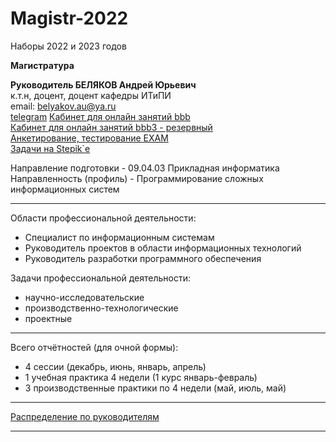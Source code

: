 # Magistr-2022  

Наборы 2022 и 2023 годов  

**Магистратура**  

**Руководитель БЕЛЯКОВ Андрей Юрьевич**  
к.т.н, доцент, доцент кафедры ИТиПИ  
email: belyakov.au@ya.ru  
[telegram](https://t.me/AndreyPerm)
[Кабинет для онлайн занятий bbb](https://bbb.psaa.ru/rooms/gpm-vn9-df4-qfg/join)  
[Кабинет для онлайн занятий bbb3 - резервный](https://bbb3.psaa.ru/b/6xn-a4i-sbu-n77)  
[Анкетирование, тестирование EXAM](http://exam.1gb.ru/)  
[Задачи на Stepik`е](https://stepik.org/course/82800/syllabus)  

Направление подготовки - 09.04.03 Прикладная информатика  
Направленность (профиль) - Программирование сложных информационных систем  

---  

Области профессиональной деятельности:  
- Специалист по информационным системам  
- Руководитель проектов в области информационных технологий  
- Руководитель разработки программного обеспечения  

Задачи профессиональной деятельности:  
- научно-исследовательские  
- производственно-технологические  
- проектные  

---  

Всего отчётностей (для очной формы):  
- 4 сессии (декабрь, июнь, январь, апрель)  
- 1 учебная практика 4 недели (1 курс январь-февраль)  
- 3 производственные практики по 4 недели (май, июль, май)  

---  

[Распределение по руководителям](distrib.md)  

---  
